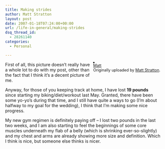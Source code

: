 ```yaml
---
title: Making strides
author: Matt Stratton
layout: post
date: 2007-01-18T07:24:00+00:00
url: /life-in-general/making-strides
dsq_thread_id:
  - 28261140
categories:
  - Personal

---
```

<div style="float:right;margin-left:10px;margin-bottom:10px;">
  <a href="https://www.flickr.com/photos/mugsy/358824718/" title="photo sharing"><img src="https://farm1.static.flickr.com/140/358824718_87c37175d5_m.jpg" alt="" style="border:solid 2px #000000;" /></a> <br /> <span style="font-size:.9em;margin-top:0;"> <a href="https://www.flickr.com/photos/mugsy/358824718/">Matt</a> <br /> Originally uploaded by <a href="https://www.flickr.com/people/mugsy/">Matt Stratton</a>. </span>
</div>

First of all, this picture doesn&#8217;t really have a whole lot to do with my post, other than the fact that I think it&#8217;s a decent picture of me.

Anyway, for those of you keeping track at home, I have lost **19 pounds** since starting my biking/diet/workout last May. Granted, there have been some yo-yo&#8217;s during that time, and I still have quite a ways to go (I&#8217;m about halfway to my goal for the wedding), I think that I&#8217;m making some nice progress. 

My new gym regimen is definitely paying off &#8211; I lost two pounds in the last two weeks, and I am also starting to feel the beginnings of some core muscles underneath my flab of a belly (which is shrinking ever-so-slightly) and my chest and arms are already showing more size and definition. Which I think is nice, but someone else thinks is nicer.

[][1]

 [1]: https://mattstratton.traineo.com